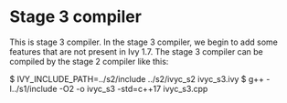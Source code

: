 Stage 3 compiler
================

This is stage 3 compiler. In the stage 3 compiler, we begin to add
some features that are not present in Ivy 1.7. The stage 3 compiler
can be compiled by the stage 2 compiler like this:

$ IVY_INCLUDE_PATH=../s2/include ../s2/ivyc_s2 ivyc_s3.ivy
$ g++ -I../s1/include -O2 -o ivyc_s3 -std=c++17 ivyc_s3.cpp


